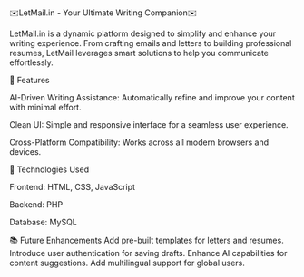 ✉️LetMail.in - Your Ultimate Writing Companion✉️

LetMail.in is a dynamic platform designed to simplify and enhance your writing experience. From crafting emails and letters to building professional resumes, LetMail leverages smart solutions to help you communicate effortlessly.


🚀 Features

AI-Driven Writing Assistance: Automatically refine and improve your content with minimal effort.

Clean UI: Simple and responsive interface for a seamless user experience.

Cross-Platform Compatibility: Works across all modern browsers and devices.


🔧 Technologies Used

Frontend: HTML, CSS, JavaScript

Backend: PHP

Database: MySQL


📚 Future Enhancements
Add pre-built templates for letters and resumes.
Introduce user authentication for saving drafts.
Enhance AI capabilities for content suggestions.
Add multilingual support for global users.
